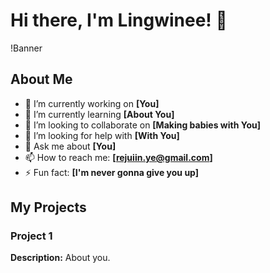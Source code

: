 # Hi there, I'm Lingwinee! 👋

!Banner

## About Me
- 🔭 I’m currently working on **[You]**
- 🌱 I’m currently learning **[About You]**
- 👯 I’m looking to collaborate on **[Making babies with You]**
- 🤔 I’m looking for help with **[With You]**
- 💬 Ask me about **[You]**
- 📫 How to reach me: **[rejuiin.ye@gmail.com]**
- ⚡ Fun fact: **[I'm never gonna give you up]**

## My Projects
### Project 1
**Description:** About you.


